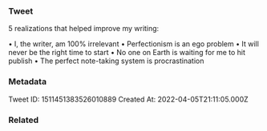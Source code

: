 ### Tweet
5 realizations that helped improve my writing:

• I, the writer, am 100% irrelevant
• Perfectionism is an ego problem
• It will never be the right time to start
• No one on Earth is waiting for me to hit publish
• The perfect note-taking system is procrastination

### Metadata
Tweet ID: 1511451383526010889
Created At: 2022-04-05T21:11:05.000Z

### Related


